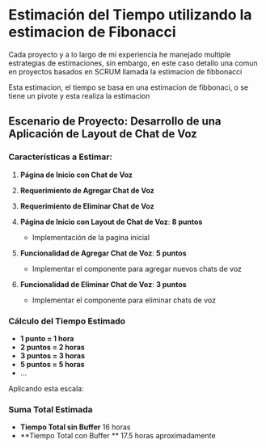 # Estimación del Tiempo utilizando la estimacion de Fibonacci

Cada proyecto y a lo largo de mi experiencia he manejado multiple estrategias de estimaciones, sin embargo, en este caso detallo una comun en proyectos basados en SCRUM llamada la estimacion de fibbonacci

Esta estimacion, el tiempo se basa en una estimacion de fibbonaci, o se tiene un pivote y esta realiza la estimacion

## Escenario de Proyecto: Desarrollo de una Aplicación de Layout de Chat de Voz

### Características a Estimar:
1. **Página de Inicio con Chat de Voz**
2. **Requerimiento de Agregar Chat de Voz**
3. **Requerimiento de Eliminar Chat de Voz**

1. **Página de Inicio con Layout de Chat de Voz**: **8 puntos**
   - Implementación de la pagina inicial

2. **Funcionalidad de Agregar Chat de Voz**: **5 puntos**
   - Implementar el componente para agregar nuevos chats de voz

3. **Funcionalidad de Eliminar Chat de Voz**: **3 puntos**
   - Implementar el componente para eliminar chats de voz

### Cálculo del Tiempo Estimado

- **1 punto = 1 hora**
- **2 puntos = 2 horas**
- **3 puntos = 3 horas**
- **5 puntos = 5 horas**
- ...

Aplicando esta escala:

### Suma Total Estimada
- **Tiempo Total sin Buffer** 16 horas
- **Tiempo Total con Buffer ** 17.5 horas aproximadamente